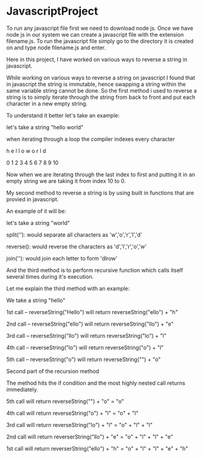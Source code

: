 # JavascriptProject

To run any javascript file first we need to download node js.
Once we have node js in our system we can create a javascript file with the extension filename.js.
To run the javascript file simply go to the directory it is created on and type node filename.js and enter.

Here in this project, I have worked on various ways to reverse a string in javascript.

While working on various ways to reverse a string on javascript I found that in javascript the string is immutable, hence swapping a string within the same variable string cannot be done.
So the first method i used to reverse a string is to simply iterate through the string from back to front and put each character in a new empty string.

To understand it better let's take an example:

let's take a string "hello world"

when iterating through a loop the compiler indexes every character 

h  e  l  l  o    w  o  r  l  d

0  1  2  3  4  5  6  7  8  9  10

Now when we are iterating through the last index to first and putting it in an empty string we are taking it from index 10 to 0.

My second method to reverse a string is by using built in functions that are provied in javascript.

An example of it will be:

let's take a string "world"

split(''): would separate all characters as 'w','o','r','l','d'

reverse(): would reverse the characters as 'd','l','r','o','w'

join(''): would join each letter to form 'dlrow'

And the third method is to perform recursive function which calls itself several times during it's execution.

Let me explain the third method with an example:

We take a string "hello" 

1st call – reverseString("Hello")   will return   reverseString("ello")           + "h"

2nd call – reverseString("ello")    will return   reverseString("llo")            + "e"

3rd call – reverseString("llo")     will return   reverseString("lo")             + "l"

4th call – reverseString("lo")      will return   reverseString("o")              + "l"

5th call – reverseString("o")       will return   reverseString("")               + "o"


Second part of the recursion method

The method hits the if condition and the most highly nested call returns immediately.


5th call will return reverseString("") + "o" = "o"

4th call will return reverseString("o") + "l" = "o" + "l"

3rd call will return reverseString("lo") + "l" = "o" + "l" + "l"

2nd call will return reverserString("llo") + "e" = "o" + "l" + "l" + "e"

1st call will return reverserString("ello") + "h" = "o" + "l" + "l" + "e" + "h" 
